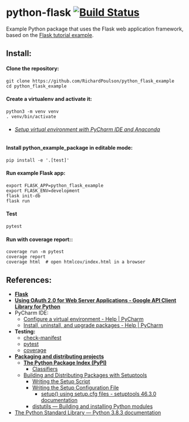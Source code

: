 # python-flask [![Build Status](https://travis-ci.com/RichardPoulson/python_flask_example.svg?branch=master)](https://travis-ci.com/RichardPoulson/python_flask_example)
Example Python package that uses the Flask web application framework, based on the [Flask tutorial example](https://github.com/pallets/flask/tree/1.1.2/examples/tutorial).

## Install:
#### Clone the repository:
```
git clone https://github.com/RichardPoulson/python_flask_example
cd python_flask_example
```

#### Create a virtualenv and activate it:
```
python3 -m venv venv
. venv/bin/activate
```

* ###### [Setup virtual environment with PyCharm IDE and Anaconda](https://docs.anaconda.com/anaconda/user-guide/tasks/pycharm/)

#### Install python_example_package in editable mode:
`pip install -e '.[test]'`

#### Run example Flask app:
```
export FLASK_APP=python_flask_example
export FLASK_ENV=development
flask init-db
flask run
```

#### Test
```
pytest
```

#### Run with coverage report::
```
coverage run -m pytest
coverage report
coverage html  # open htmlcov/index.html in a browser
```

## References:
- **[Flask](https://palletsprojects.com/p/flask/ "\"Flask is a lightweight WSGI web application framework.\"")**
- **[Using OAuth 2.0 for Web Server Applications - Google API Client Library for Python](https://github.com/googleapis/google-api-python-client/blob/master/docs/oauth-web.md)**
- PyCharm IDE:
  - [Configure a virtual environment - Help | PyCharm](https://www.jetbrains.com/help/pycharm/creating-virtual-environment.html#)
  - [Install, uninstall, and upgrade packages - Help | PyCharm](https://www.jetbrains.com/help/pycharm/installing-uninstalling-and-upgrading-packages.html)
- **Testing:**
  - [check-manifest](https://pypi.org/project/check-manifest/)
  - [pytest](https://pypi.org/project/pytest/)
  - [coverage](https://pypi.org/project/coverage/)
- **[Packaging and distributing projects](https://packaging.python.org/guides/distributing-packages-using-setuptools/)**
  - **[The Python Package Index (PyPI)](https://pypi.org/ "\"Find, install and publish Python packages...\"")**
    - [Classifiers](https://pypi.org/search/)
  - [Building and Distributing Packages with Setuptools](https://setuptools.readthedocs.io/en/latest/setuptools.html)
    - [Writing the Setup Script](https://docs.python.org/3.8/distutils/setupscript.html)
    - [Writing the Setup Configuration File](https://docs.python.org/3.8/distutils/configfile.html)
      - [setup() using setup.cfg files - setuptools 46.3.0 documentation](https://setuptools.readthedocs.io/en/latest/setuptools.html#id47)
    - [distutils — Building and installing Python modules](https://docs.python.org/3/library/distutils.html)
- [The Python Standard Library — Python 3.8.3 documentation](https://docs.python.org/3.8/library/index.html)
